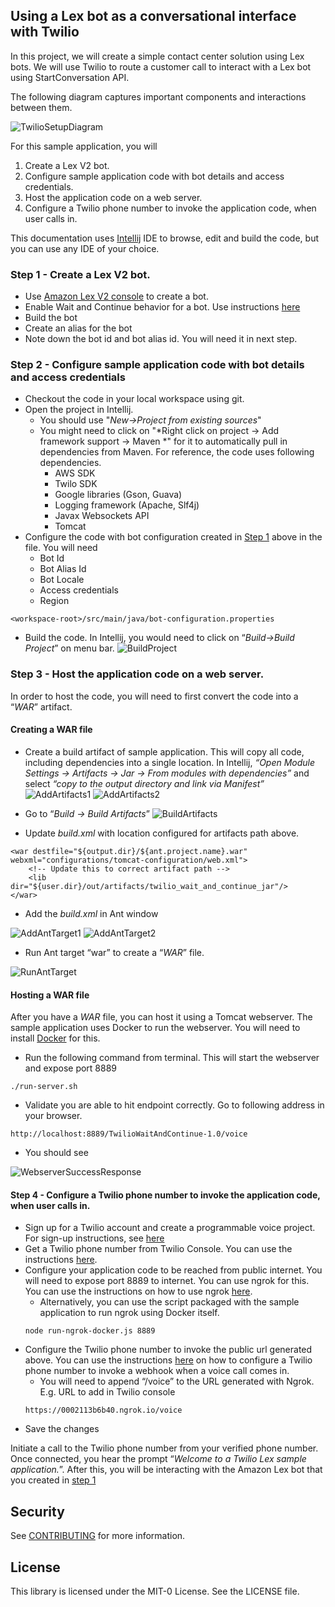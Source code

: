 ## Using a Lex bot as a conversational interface with Twilio

In this project, we will create a simple contact center solution using Lex bots. We will use Twilio to route a customer 
call to interact with a Lex bot using StartConversation API.

The following diagram captures important components and interactions between them.

![TwilioSetupDiagram](images/TwilioSetupDiagram.jpg)

For this sample application, you will 

1. Create a Lex V2 bot.
2. Configure sample application code with bot details and access credentials.
3. Host the application code on a web server.
4. Configure a Twilio phone number to invoke the application code, when user calls in.

This documentation uses [Intellij](https://www.jetbrains.com/idea/) IDE to browse, edit and build the code, but you
can use any IDE of your choice.

### Step 1 - Create a Lex V2 bot.

* Use [Amazon Lex V2 console](https://console.aws.amazon.com/lexv2) to create a bot. 
* Enable Wait and Continue behavior for a bot. Use instructions [here](https://docs.aws.amazon.com/lexv2/latest/dg/wait-and-continue.html) 
* Build the bot 
* Create an alias for the bot
* Note down the bot id and bot alias id. You will need it in next step.

### Step 2 - Configure sample application code with bot details and access credentials

* Checkout the code in your local workspace using git.
* Open the project in Intellij.
    * You should use "*New->Project from existing sources*"
    * You might need to click on "*Right click on project -> Add framework support -> Maven *" for it to automatically
    pull in dependencies from Maven. For reference, the code
uses following dependencies.
        * AWS SDK
        * Twilo SDK
        * Google libraries (Gson, Guava)
        * Logging framework (Apache, Slf4j)
        * Javax Websockets API
        * Tomcat
* Configure the code with bot configuration created in [Step 1](#step-1---create-a-lex-v2-bot) above in the file. You 
will need
    * Bot Id
    * Bot Alias Id
    * Bot Locale
    * Access credentials
    * Region
```
<workspace-root>/src/main/java/bot-configuration.properties
```       
* Build the code. In Intellij, you would need to click on “*Build→Build Project*” on menu bar. 
![BuildProject](images/Intellij-BuildProject.png)

### Step 3 - Host the application code on a web server.
In order to host the code, you will need to first convert the code into a “*WAR*” artifact.

#### Creating a WAR file

* Create a build artifact of sample application. This will copy all code, including dependencies into a single location.
In Intellij, *“Open Module Settings → Artifacts → Jar → From modules with dependencies”* and select *“copy to the output 
directory and link via Manifest”*
![AddArtifacts1](images/Intellij-AddArtifacts-1.png)
![AddArtifacts2](images/Intellij-AddArtifacts-2.png)

* Go to “*Build → Build Artifacts*”
![BuildArtifacts](images/Intellij-BuildProject.png)

* Update *build.xml* with location configured for artifacts path above.
```
<war destfile="${output.dir}/${ant.project.name}.war" webxml="configurations/tomcat-configuration/web.xml">
    <!-- Update this to correct artifact path -->
    <lib dir="${user.dir}/out/artifacts/twilio_wait_and_continue_jar"/>
</war>
```
* Add the *build.xml* in Ant window

![AddAntTarget1](images/Intellij-AddAntTarget-1.png)
![AddAntTarget2](images/Intellij-AddAntTarget-2.png)

* Run Ant target “war” to create a “*WAR*” file.

![RunAntTarget](images/Intellij-RunAntTarget.png)

#### Hosting a WAR file

After you have a *WAR* file, you can host it using a Tomcat webserver. The sample application uses Docker to run the 
webserver. You will need to install [Docker](https://www.docker.com/get-started) for this.

* Run the following command from terminal. This will start the webserver and expose port 8889

```
./run-server.sh
```

* Validate you are able to hit endpoint correctly. Go to following address in your browser.  

```
http://localhost:8889/TwilioWaitAndContinue-1.0/voice
```

* You should see

![WebserverSuccessResponse](images/successfull-webserver-response.png)


#### Step 4 - Configure a Twilio phone number to invoke the application code, when user calls in.

* Sign up for a Twilio account and create a programmable voice project. For sign-up instructions, 
see [here](https://www.twilio.com/console)
* Get a Twilio phone number from Twilio Console. You can use the instructions [here](https://support.twilio.com/hc/en-us/articles/223135247-How-to-Search-for-and-Buy-a-Twilio-Phone-Number-from-Console).
* Configure your application code to be reached from public internet. You will need to expose port 8889 to internet. 
You can use ngrok for this. You can use the instructions on how to use ngrok [here](https://ngrok.com/). 
    * Alternatively, you can use the script packaged with the sample application to run ngrok using Docker itself.
    ```
    node run-ngrok-docker.js 8889
    ```
* Configure the Twilio phone number to invoke the public url generated above. You can use the instructions [here](https://support.twilio.com/hc/en-us/articles/223135027-Configure-a-Twilio-Phone-Number-to-Receive-and-Respond-to-Voice-Calls) 
on how to configure a Twilio phone number to invoke a webhook when a voice call comes in. 
    * You will need to append “/voice” to the URL generated with Ngrok. E.g. URL to add in Twilio console
    ```
    https://0002113b6b40.ngrok.io/voice
    ```
* Save the changes  


Initiate a call to the Twilio phone number from your verified phone number. Once connected, you hear the prompt 
“*Welcome to a Twilio Lex sample application.*”. After this, you will be interacting with the Amazon Lex bot that you 
created in [step 1](#step-1---create-a-lex-v2-bot)
  
## Security

See [CONTRIBUTING](CONTRIBUTING.md#security-issue-notifications) for more information.

## License

This library is licensed under the MIT-0 License. See the LICENSE file.

